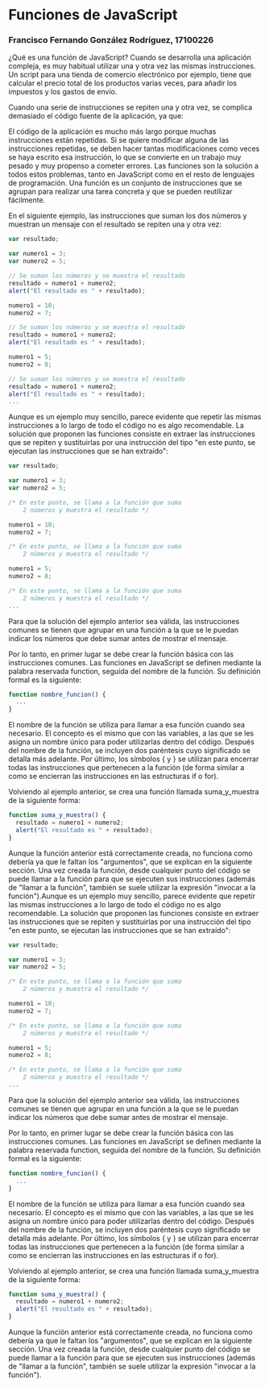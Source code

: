 # Funciones de JavaScript
### Francisco Fernando González Rodríguez, 17100226

¿Qué es una función de JavaScript?
Cuando se desarrolla una aplicación compleja, es muy habitual utilizar una y otra vez las mismas instrucciones. Un script para una tienda de comercio electrónico por ejemplo, tiene que calcular el precio total de los productos varias veces, para añadir los impuestos y los gastos de envío.

Cuando una serie de instrucciones se repiten una y otra vez, se complica demasiado el código fuente de la aplicación, ya que:

El código de la aplicación es mucho más largo porque muchas instrucciones están repetidas.
Si se quiere modificar alguna de las instrucciones repetidas, se deben hacer tantas modificaciones como veces se haya escrito esa instrucción, lo que se convierte en un trabajo muy pesado y muy propenso a cometer errores.
Las funciones son la solución a todos estos problemas, tanto en JavaScript como en el resto de lenguajes de programación. Una función es un conjunto de instrucciones que se agrupan para realizar una tarea concreta y que se pueden reutilizar fácilmente.

En el siguiente ejemplo, las instrucciones que suman los dos números y muestran un mensaje con el resultado se repiten una y otra vez:
``` JavaScript
var resultado;

var numero1 = 3;
var numero2 = 5;

// Se suman los números y se muestra el resultado
resultado = numero1 + numero2;
alert("El resultado es " + resultado);

numero1 = 10;
numero2 = 7;

// Se suman los números y se muestra el resultado
resultado = numero1 + numero2;
alert("El resultado es " + resultado);

numero1 = 5;
numero2 = 8;

// Se suman los números y se muestra el resultado
resultado = numero1 + numero2;
alert("El resultado es " + resultado);
...
```
Aunque es un ejemplo muy sencillo, parece evidente que repetir las mismas instrucciones a lo largo de todo el código no es algo recomendable. La solución que proponen las funciones consiste en extraer las instrucciones que se repiten y sustituirlas por una instrucción del tipo "en este punto, se ejecutan las instrucciones que se han extraído":
``` JavaScript
var resultado;

var numero1 = 3;
var numero2 = 5;

/* En este punto, se llama a la función que suma
    2 números y muestra el resultado */

numero1 = 10;
numero2 = 7;

/* En este punto, se llama a la función que suma
    2 números y muestra el resultado */

numero1 = 5;
numero2 = 8;

/* En este punto, se llama a la función que suma
    2 números y muestra el resultado */
...
``` 
Para que la solución del ejemplo anterior sea válida, las instrucciones comunes se tienen que agrupar en una función a la que se le puedan indicar los números que debe sumar antes de mostrar el mensaje.

Por lo tanto, en primer lugar se debe crear la función básica con las instrucciones comunes. Las funciones en JavaScript se definen mediante la palabra reservada function, seguida del nombre de la función. Su definición formal es la siguiente:
``` JavaScript
function nombre_funcion() {
  ...
}
``` 
El nombre de la función se utiliza para llamar a esa función cuando sea necesario. El concepto es el mismo que con las variables, a las que se les asigna un nombre único para poder utilizarlas dentro del código. Después del nombre de la función, se incluyen dos paréntesis cuyo significado se detalla más adelante. Por último, los símbolos { y } se utilizan para encerrar todas las instrucciones que pertenecen a la función (de forma similar a como se encierran las instrucciones en las estructuras if o for).

Volviendo al ejemplo anterior, se crea una función llamada suma_y_muestra de la siguiente forma:
``` JavaScript
function suma_y_muestra() {
  resultado = numero1 + numero2;
  alert("El resultado es " + resultado);
}
```
Aunque la función anterior está correctamente creada, no funciona como debería ya que le faltan los "argumentos", que se explican en la siguiente sección. Una vez creada la función, desde cualquier punto del código se puede llamar a la función para que se ejecuten sus instrucciones (además de "llamar a la función", también se suele utilizar la expresión "invocar a la función").Aunque es un ejemplo muy sencillo, parece evidente que repetir las mismas instrucciones a lo largo de todo el código no es algo recomendable. La solución que proponen las funciones consiste en extraer las instrucciones que se repiten y sustituirlas por una instrucción del tipo "en este punto, se ejecutan las instrucciones que se han extraído":
``` JavaScript
var resultado;

var numero1 = 3;
var numero2 = 5;

/* En este punto, se llama a la función que suma
    2 números y muestra el resultado */

numero1 = 10;
numero2 = 7;

/* En este punto, se llama a la función que suma
    2 números y muestra el resultado */

numero1 = 5;
numero2 = 8;

/* En este punto, se llama a la función que suma
    2 números y muestra el resultado */
...
```
Para que la solución del ejemplo anterior sea válida, las instrucciones comunes se tienen que agrupar en una función a la que se le puedan indicar los números que debe sumar antes de mostrar el mensaje.

Por lo tanto, en primer lugar se debe crear la función básica con las instrucciones comunes. Las funciones en JavaScript se definen mediante la palabra reservada function, seguida del nombre de la función. Su definición formal es la siguiente:
``` JavaScript
function nombre_funcion() {
  ...
}
```
El nombre de la función se utiliza para llamar a esa función cuando sea necesario. El concepto es el mismo que con las variables, a las que se les asigna un nombre único para poder utilizarlas dentro del código. Después del nombre de la función, se incluyen dos paréntesis cuyo significado se detalla más adelante. Por último, los símbolos { y } se utilizan para encerrar todas las instrucciones que pertenecen a la función (de forma similar a como se encierran las instrucciones en las estructuras if o for).

Volviendo al ejemplo anterior, se crea una función llamada suma_y_muestra de la siguiente forma:
``` JavaScript
function suma_y_muestra() {
  resultado = numero1 + numero2;
  alert("El resultado es " + resultado);
}
```
Aunque la función anterior está correctamente creada, no funciona como debería ya que le faltan los "argumentos", que se explican en la siguiente sección. Una vez creada la función, desde cualquier punto del código se puede llamar a la función para que se ejecuten sus instrucciones (además de "llamar a la función", también se suele utilizar la expresión "invocar a la función").